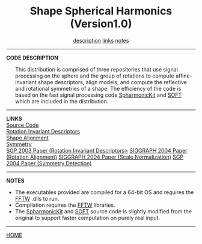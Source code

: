 <CENTER><H1>Shape Spherical Harmonics (Version1.0)</H1></CENTER>
<CENTER>
<A HREF="#DESCRIPTION">description</A>
<A HREF="#LINKS">links</A>
<A HREF="#NOTES">notes</A>
</CENTER>
<HR>
<A NAME="DESCRIPTION"><B>CODE DESCRIPTION</B></A><br>
<UL>
This distribution is comprised of three repositories that use signal processing on the sphere and the group of rotations to compute affine-invariant shape descriptors, align models, and compute the reflective and rotational symmetries of a shape.
The efficiency of the code is based on the fast signal processing code <A HREF="http://www.cs.dartmouth.edu/~geelong/sphere/">SpharmonicKit</A> and <A HREF="http://www.cs.dartmouth.edu/~geelong/soft/">SOFT</A> which are included in the distribution.
</UL>
<HR>
<A NAME="LINKS"><B>LINKS</B></A><br>
<A HREF="ShapeSPH.zip">Source Code</A><BR>
<A HREF="descriptors.html">Rotation Invariant Descriptors</A><BR>
<A HREF="alignment.html">Shape Alignment</A><BR>
<A HREF="symmetry.html">Symmetry</A><BR>
<A href="http://www.cs.jhu.edu/~misha/MyPapers/SGP03.pdf">SGP 2003 Paper (Rotation Invariant Descriptors></A>
<A href="http://www.cs.jhu.edu/~misha/MyPapers/SIG04b.pdf">SIGGRAPH 2004 Paper (Rotation Alignment)</A>
<A href="http://www.cs.jhu.edu/~misha/MyPapers/SIG04.pdf">SIGGRAPH 2004 Paper (Scale Normalization)</A>
<A href="http://www.cs.jhu.edu/~misha/MyPapers/SGP04.pdf">SGP 2004 Paper (Symmetry Detection)</A><br>


<HR>
<A NAME="NOTES"><B>NOTES</B></A><br>

<UL>
<LI> The executables provided are compiled for a 64-bit OS and requires the <A HREF="http://www.fftw.org/">FFTW</A> .dlls to run.
<LI> Compilation requires the <A HREF="http://www.fftw.org/">FFTW</A> libraries.
<LI> The <A HREF="http://www.cs.dartmouth.edu/~geelong/sphere/">SpharmonicKit</A> and <A HREF="http://www.cs.dartmouth.edu/~geelong/soft/">SOFT</A> source code is slightly modified from the original to support faster computation on purely real input. 
</UL>


<HR>
<A HREF="http://www.cs.jhu.edu/~misha">HOME</A>
